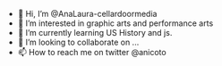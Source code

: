 - 👋 Hi, I’m @AnaLaura-cellardoormedia
- 👀 I’m interested in graphic arts and performance arts
- 🌱 I’m currently learning US History and js.
- 💞️ I’m looking to collaborate on ...
- 📫 How to reach me on twitter @anicoto

<!---
AnaLaura-cellardoormedia/AnaLaura-cellardoormedia is a ✨ special ✨ repository because its `README.md` (this file) appears on your GitHub profile.
You can click the Preview link to take a look at your changes.
--->
